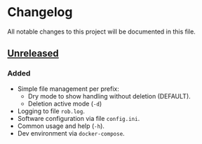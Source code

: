 # Changelog
All notable changes to this project will be documented in this file.

<!-- markdownlint-disable MD024 -->
## [Unreleased]
### Added
- Simple file management per prefix:
  - Dry mode to show handling without deletion (DEFAULT).
  - Deletion active mode (`-d`)
- Logging to file `rob.log`.
- Software configuration via file `config.ini`.
- Common usage and help (`-h`).
- Dev environment via `docker-compose`.

<!-- markdownlint-enable MD024 -->


[Unreleased]: https://github.com/deeagle/rob/compare/master...master
